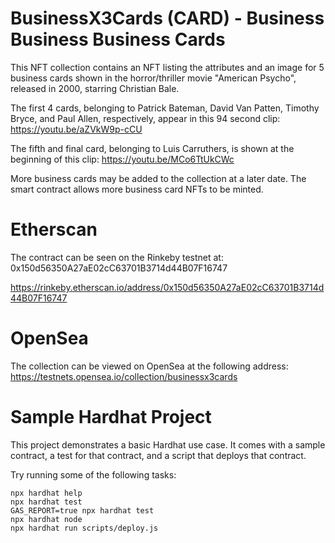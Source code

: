 # BusinessX3Cards (CARD) - Business Business Business Cards

This NFT collection contains an NFT listing the attributes and an image for 5 business cards shown in the horror/thriller movie "American Psycho", released in 2000, starring Christian Bale.

The first 4 cards, belonging to Patrick Bateman, David Van Patten, Timothy Bryce, and Paul Allen, respectively, appear in this 94 second clip: https://youtu.be/aZVkW9p-cCU

The fifth and final card, belonging to Luis Carruthers, is shown at the beginning of this clip: https://youtu.be/MCo6TtUkCWc

More business cards may be added to the collection at a later date. The smart contract allows more business card NFTs to be minted.

# Etherscan

The contract can be seen on the Rinkeby testnet at: 0x150d56350A27aE02cC63701B3714d44B07F16747

https://rinkeby.etherscan.io/address/0x150d56350A27aE02cC63701B3714d44B07F16747

# OpenSea

The collection can be viewed on OpenSea at the following address: https://testnets.opensea.io/collection/businessx3cards

# Sample Hardhat Project

This project demonstrates a basic Hardhat use case. It comes with a sample contract, a test for that contract, and a script that deploys that contract.

Try running some of the following tasks:

```shell
npx hardhat help
npx hardhat test
GAS_REPORT=true npx hardhat test
npx hardhat node
npx hardhat run scripts/deploy.js
```
